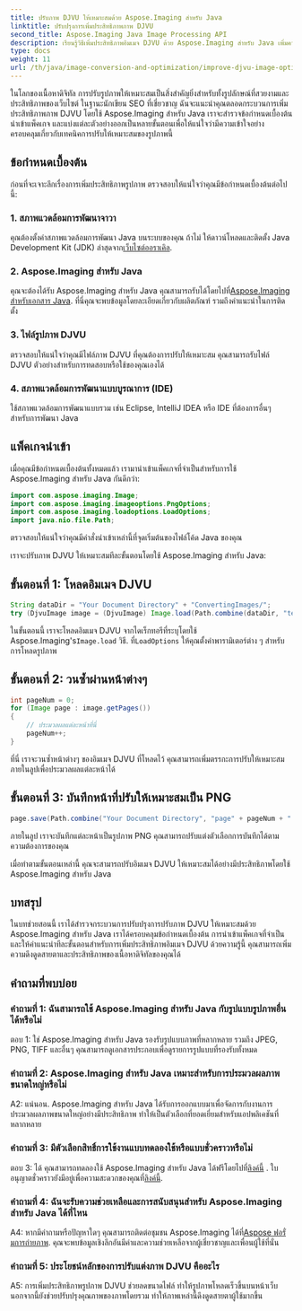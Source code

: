 ```yaml
---
title: ปรับภาพ DJVU ให้เหมาะสมด้วย Aspose.Imaging สำหรับ Java
linktitle: ปรับปรุงการเพิ่มประสิทธิภาพภาพ DJVU
second_title: Aspose.Imaging Java Image Processing API
description: เรียนรู้วิธีเพิ่มประสิทธิภาพอิมเมจ DJVU ด้วย Aspose.Imaging สำหรับ Java เพิ่มความดึงดูดสายตาและประสิทธิภาพการทำงานได้อย่างง่ายดาย
type: docs
weight: 11
url: /th/java/image-conversion-and-optimization/improve-djvu-image-optimization/
---
```

ในโลกของเนื้อหาดิจิทัล การปรับรูปภาพให้เหมาะสมเป็นสิ่งสำคัญยิ่งสำหรับทั้งรูปลักษณ์ที่สวยงามและประสิทธิภาพของเว็บไซต์ ในฐานะนักเขียน SEO ที่เชี่ยวชาญ ฉันจะแนะนำคุณตลอดกระบวนการเพิ่มประสิทธิภาพภาพ DJVU โดยใช้ Aspose.Imaging สำหรับ Java เราจะสำรวจข้อกำหนดเบื้องต้น นำเข้าแพ็คเกจ และแบ่งแต่ละตัวอย่างออกเป็นหลายขั้นตอนเพื่อให้แน่ใจว่ามีความเข้าใจอย่างครอบคลุมเกี่ยวกับเทคนิคการปรับให้เหมาะสมของรูปภาพนี้

## ข้อกำหนดเบื้องต้น

ก่อนที่จะเจาะลึกเรื่องการเพิ่มประสิทธิภาพรูปภาพ ตรวจสอบให้แน่ใจว่าคุณมีข้อกำหนดเบื้องต้นต่อไปนี้:

### 1. สภาพแวดล้อมการพัฒนาจาวา

 คุณต้องตั้งค่าสภาพแวดล้อมการพัฒนา Java บนระบบของคุณ ถ้าไม่ ให้ดาวน์โหลดและติดตั้ง Java Development Kit (JDK) ล่าสุดจาก[เว็บไซต์ออราเคิล](https://www.oracle.com/java/technologies/javase-downloads).

### 2. Aspose.Imaging สำหรับ Java

 คุณจะต้องได้รับ Aspose.Imaging สำหรับ Java คุณสามารถรับได้โดยไปที่[Aspose.Imaging สำหรับเอกสาร Java](https://reference.aspose.com/imaging/java/). ที่นี่คุณจะพบข้อมูลโดยละเอียดเกี่ยวกับผลิตภัณฑ์ รวมถึงคำแนะนำในการติดตั้ง

### 3. ไฟล์รูปภาพ DJVU

ตรวจสอบให้แน่ใจว่าคุณมีไฟล์ภาพ DJVU ที่คุณต้องการปรับให้เหมาะสม คุณสามารถรับไฟล์ DJVU ตัวอย่างสำหรับการทดสอบหรือใช้ของคุณเองได้

### 4. สภาพแวดล้อมการพัฒนาแบบบูรณาการ (IDE)

ใช้สภาพแวดล้อมการพัฒนาแบบรวม เช่น Eclipse, IntelliJ IDEA หรือ IDE ที่ต้องการอื่นๆ สำหรับการพัฒนา Java

## แพ็คเกจนำเข้า

เมื่อคุณมีข้อกำหนดเบื้องต้นทั้งหมดแล้ว เรามานำเข้าแพ็คเกจที่จำเป็นสำหรับการใช้ Aspose.Imaging สำหรับ Java กันดีกว่า:

```java
import com.aspose.imaging.Image;
import com.aspose.imaging.imageoptions.PngOptions;
import com.aspose.imaging.loadoptions.LoadOptions;
import java.nio.file.Path;
```

ตรวจสอบให้แน่ใจว่าคุณมีคำสั่งนำเข้าเหล่านี้ที่จุดเริ่มต้นของไฟล์โค้ด Java ของคุณ

เราจะปรับภาพ DJVU ให้เหมาะสมทีละขั้นตอนโดยใช้ Aspose.Imaging สำหรับ Java:

## ขั้นตอนที่ 1: โหลดอิมเมจ DJVU

```java
String dataDir = "Your Document Directory" + "ConvertingImages/";
try (DjvuImage image = (DjvuImage) Image.load(Path.combine(dataDir, "test.djvu"), new LoadOptions() {{ setBufferSizeHint(50); }}))
```

 ในขั้นตอนนี้ เราจะโหลดอิมเมจ DJVU จากไดเร็กทอรีที่ระบุโดยใช้ Aspose.Imaging's`Image.load` วิธี. ที่`LoadOptions` ให้คุณตั้งค่าพารามิเตอร์ต่าง ๆ สำหรับการโหลดรูปภาพ

## ขั้นตอนที่ 2: วนซ้ำผ่านหน้าต่างๆ

```java
int pageNum = 0;
for (Image page : image.getPages())
{
    // ประมวลผลแต่ละหน้าที่นี่
    pageNum++;
}
```

ที่นี่ เราจะวนซ้ำหน้าต่างๆ ของอิมเมจ DJVU ที่โหลดไว้ คุณสามารถเพิ่มตรรกะการปรับให้เหมาะสมภายในลูปเพื่อประมวลผลแต่ละหน้าได้

## ขั้นตอนที่ 3: บันทึกหน้าที่ปรับให้เหมาะสมเป็น PNG

```java
page.save(Path.combine("Your Document Directory", "page" + pageNum + ".png"), new PngOptions());
```

ภายในลูป เราจะบันทึกแต่ละหน้าเป็นรูปภาพ PNG คุณสามารถปรับแต่งตัวเลือกการบันทึกได้ตามความต้องการของคุณ

เมื่อทำตามขั้นตอนเหล่านี้ คุณจะสามารถปรับอิมเมจ DJVU ให้เหมาะสมได้อย่างมีประสิทธิภาพโดยใช้ Aspose.Imaging สำหรับ Java

## บทสรุป

ในบทช่วยสอนนี้ เราได้สำรวจกระบวนการปรับปรุงการปรับภาพ DJVU ให้เหมาะสมด้วย Aspose.Imaging สำหรับ Java เราได้ครอบคลุมข้อกำหนดเบื้องต้น การนำเข้าแพ็คเกจที่จำเป็น และให้คำแนะนำทีละขั้นตอนสำหรับการเพิ่มประสิทธิภาพอิมเมจ DJVU ด้วยความรู้นี้ คุณสามารถเพิ่มความดึงดูดสายตาและประสิทธิภาพของเนื้อหาดิจิทัลของคุณได้

## คำถามที่พบบ่อย

### คำถามที่ 1: ฉันสามารถใช้ Aspose.Imaging สำหรับ Java กับรูปแบบรูปภาพอื่นได้หรือไม่

ตอบ 1: ใช่ Aspose.Imaging สำหรับ Java รองรับรูปแบบภาพที่หลากหลาย รวมถึง JPEG, PNG, TIFF และอื่นๆ คุณสามารถดูเอกสารประกอบเพื่อดูรายการรูปแบบที่รองรับทั้งหมด

### คำถามที่ 2: Aspose.Imaging สำหรับ Java เหมาะสำหรับการประมวลผลภาพขนาดใหญ่หรือไม่

A2: แน่นอน. Aspose.Imaging สำหรับ Java ได้รับการออกแบบมาเพื่อจัดการกับงานการประมวลผลภาพขนาดใหญ่อย่างมีประสิทธิภาพ ทำให้เป็นตัวเลือกที่ยอดเยี่ยมสำหรับแอปพลิเคชันที่หลากหลาย

### คำถามที่ 3: มีตัวเลือกสิทธิ์การใช้งานแบบทดลองใช้หรือแบบชั่วคราวหรือไม่

 ตอบ 3: ได้ คุณสามารถทดลองใช้ Aspose.Imaging สำหรับ Java ได้ฟรีโดยไปที่[ลิงค์นี้](https://releases.aspose.com/) . ใบอนุญาตชั่วคราวยังมีอยู่เพื่อความสะดวกของคุณที่[ลิงค์นี้](https://purchase.aspose.com/temporary-license/).

### คำถามที่ 4: ฉันจะรับความช่วยเหลือและการสนับสนุนสำหรับ Aspose.Imaging สำหรับ Java ได้ที่ไหน

 A4: หากมีคำถามหรือปัญหาใดๆ คุณสามารถติดต่อชุมชน Aspose.Imaging ได้ที่[Aspose ฟอรั่มการถ่ายภาพ](https://forum.aspose.com/). คุณจะพบข้อมูลเชิงลึกอันมีค่าและความช่วยเหลือจากผู้เชี่ยวชาญและเพื่อนผู้ใช้ที่นั่น

### คำถามที่ 5: ประโยชน์หลักของการปรับแต่งภาพ DJVU คืออะไร

A5: การเพิ่มประสิทธิภาพรูปภาพ DJVU ช่วยลดขนาดไฟล์ ทำให้รูปภาพโหลดเร็วขึ้นบนหน้าเว็บ นอกจากนี้ยังช่วยปรับปรุงคุณภาพของภาพโดยรวม ทำให้ภาพเหล่านี้ดึงดูดสายตาผู้ใช้มากขึ้น